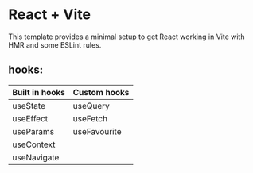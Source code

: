 # React + Vite

This template provides a minimal setup to get React working in Vite with HMR and some ESLint rules.


## hooks:

| Built in hooks     | Custom hooks                                                     |
| ------------------ | ---------------------------------------------------------------- |
| useState           | useQuery                                                       
| useEffect          | useFetch
| useParams          | useFavourite
| useContext  
| useNavigate


